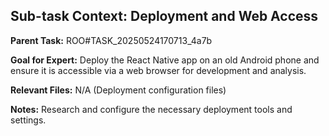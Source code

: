 ## Sub-task Context: Deployment and Web Access

**Parent Task:** ROO#TASK_20250524170713_4a7b

**Goal for Expert:** Deploy the React Native app on an old Android phone and ensure it is accessible via a web browser for development and analysis.

**Relevant Files:** N/A (Deployment configuration files)

**Notes:** Research and configure the necessary deployment tools and settings.